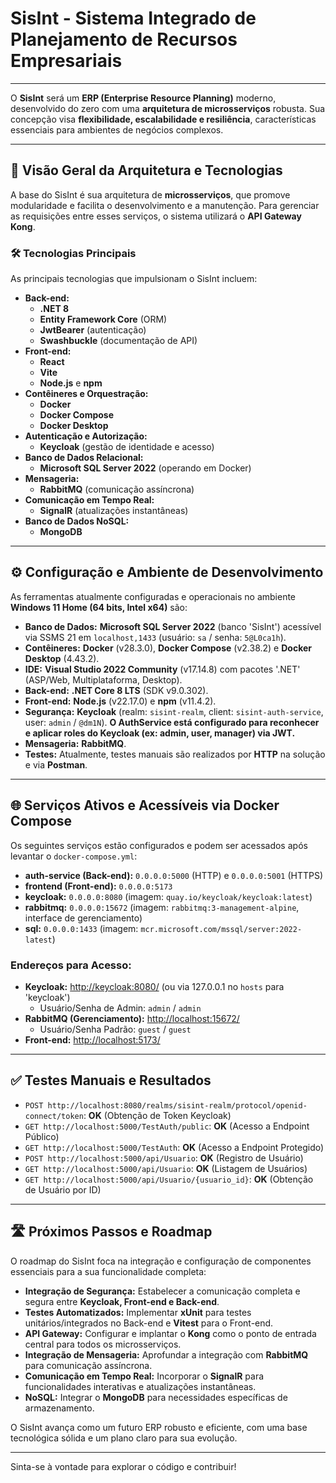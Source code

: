 
# SisInt - Sistema Integrado de Planejamento de Recursos Empresariais

---

O **SisInt** será um **ERP (Enterprise Resource Planning)** moderno, desenvolvido do zero com uma **arquitetura de microsserviços** robusta. Sua concepção visa **flexibilidade, escalabilidade e resiliência**, características essenciais para ambientes de negócios complexos.

---

## 🚀 Visão Geral da Arquitetura e Tecnologias

A base do SisInt é sua arquitetura de **microsserviços**, que promove modularidade e facilita o desenvolvimento e a manutenção. Para gerenciar as requisições entre esses serviços, o sistema utilizará o **API Gateway Kong**.

### 🛠️ Tecnologias Principais

As principais tecnologias que impulsionam o SisInt incluem:

* **Back-end:**
    * **.NET 8**
    * **Entity Framework Core** (ORM)
    * **JwtBearer** (autenticação)
    * **Swashbuckle** (documentação de API)
* **Front-end:**
    * **React**
    * **Vite**
    * **Node.js** e **npm**
* **Contêineres e Orquestração:**
    * **Docker**
    * **Docker Compose**
    * **Docker Desktop**
* **Autenticação e Autorização:**
    * **Keycloak** (gestão de identidade e acesso)
* **Banco de Dados Relacional:**
    * **Microsoft SQL Server 2022** (operando em Docker)
* **Mensageria:**
    * **RabbitMQ** (comunicação assíncrona)
* **Comunicação em Tempo Real:**
    * **SignalR** (atualizações instantâneas)
* **Banco de Dados NoSQL:**
    * **MongoDB**

---

## ⚙️ Configuração e Ambiente de Desenvolvimento

As ferramentas atualmente configuradas e operacionais no ambiente **Windows 11 Home (64 bits, Intel x64)** são:

* **Banco de Dados:** **Microsoft SQL Server 2022** (banco 'SisInt') acessível via SSMS 21 em `localhost,1433` (usuário: `sa` / senha: `5@L0ca1h`).
* **Contêineres:** **Docker** (v28.3.0), **Docker Compose** (v2.38.2) e **Docker Desktop** (4.43.2).
* **IDE:** **Visual Studio 2022 Community** (v17.14.8) com pacotes '.NET' (ASP/Web, Multiplataforma, Desktop).
* **Back-end:** **.NET Core 8 LTS** (SDK v9.0.302).
* **Front-end:** **Node.js** (v22.17.0) e **npm** (v11.4.2).
* **Segurança:** **Keycloak** (realm: `sisint-realm`, client: `sisint-auth-service`, user: `admin` / `@dm1N`). **O AuthService está configurado para reconhecer e aplicar roles do Keycloak (ex: admin, user, manager) via JWT.**
* **Mensageria:** **RabbitMQ**.
* **Testes:** Atualmente, testes manuais são realizados por **HTTP** na solução e via **Postman**.

---

## 🌐 Serviços Ativos e Acessíveis via Docker Compose

Os seguintes serviços estão configurados e podem ser acessados após levantar o `docker-compose.yml`:

* **auth-service (Back-end):** `0.0.0.0:5000` (HTTP) e `0.0.0.0:5001` (HTTPS)
* **frontend (Front-end):** `0.0.0.0:5173`
* **keycloak:** `0.0.0.0:8080` (imagem: `quay.io/keycloak/keycloak:latest`)
* **rabbitmq:** `0.0.0.0:15672` (imagem: `rabbitmq:3-management-alpine`, interface de gerenciamento)
* **sql:** `0.0.0.0:1433` (imagem: `mcr.microsoft.com/mssql/server:2022-latest`)

### Endereços para Acesso:

* **Keycloak:** [http://keycloak:8080/](http://keycloak:8080/) (ou via 127.0.0.1 no `hosts` para 'keycloak')
    * Usuário/Senha de Admin: `admin` / `admin`
* **RabbitMQ (Gerenciamento):** [http://localhost:15672/](http://localhost:15672/)
    * Usuário/Senha Padrão: `guest` / `guest`
* **Front-end:** [http://localhost:5173/](http://localhost:5173/)

---

## ✅ Testes Manuais e Resultados

* `POST http://localhost:8080/realms/sisint-realm/protocol/openid-connect/token`: **OK** (Obtenção de Token Keycloak)
* `GET http://localhost:5000/TestAuth/public`: **OK** (Acesso a Endpoint Público)
* `GET http://localhost:5000/TestAuth`: **OK** (Acesso a Endpoint Protegido)
* `POST http://localhost:5000/api/Usuario`: **OK** (Registro de Usuário)
* `GET http://localhost:5000/api/Usuario`: **OK** (Listagem de Usuários)
* `GET http://localhost:5000/api/Usuario/{usuario_id}`: **OK** (Obtenção de Usuário por ID)

---

## 🛣️ Próximos Passos e Roadmap

O roadmap do SisInt foca na integração e configuração de componentes essenciais para a sua funcionalidade completa:

* **Integração de Segurança:** Estabelecer a comunicação completa e segura entre **Keycloak, Front-end e Back-end**.
* **Testes Automatizados:** Implementar **xUnit** para testes unitários/integrados no Back-end e **Vitest** para o Front-end.
* **API Gateway:** Configurar e implantar o **Kong** como o ponto de entrada central para todos os microsserviços.
* **Integração de Mensageria:** Aprofundar a integração com **RabbitMQ** para comunicação assíncrona.
* **Comunicação em Tempo Real:** Incorporar o **SignalR** para funcionalidades interativas e atualizações instantâneas.
* **NoSQL:** Integrar o **MongoDB** para necessidades específicas de armazenamento.

O SisInt avança como um futuro ERP robusto e eficiente, com uma base tecnológica sólida e um plano claro para sua evolução.

---

Sinta-se à vontade para explorar o código e contribuir!
